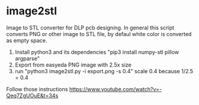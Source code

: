 # image2stl

Image to STL converter for DLP pcb designing. In general this script converts PNG or other image to STL file, by defaul white color is converted as empty space.

1. Install python3 and its dependencies "pip3 install numpy-stl pillow argparse"
1. Export from easyeda PNG image with 2.5x size
2. run "python3 image2stl.py -i export.png -s 0.4" 
scale 0.4 because 1/2.5 = 0.4

Follow those instructions
https://www.youtube.com/watch?v=-Qeq7ZgUOuE&t=34s
